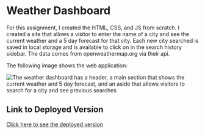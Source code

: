 # Weather Dashboard

For this assignment, I created the HTML, CSS, and JS from scratch. I created a site that allows a visitor to enter the name of a city and see the current weather and a 5 day forecast for that city. Each new city searched is saved in local storage and is available to click on in the search history sidebar. The data comes from openweathermap.org via their api.

The following image shows the web application:

![The weather dashboard has a header, a main section that shows the current weather and 5 day forecast, and an aside that allows visitors to search for a city and see previous searches](./assets/images/portfolio-homepage.png)

## Link to Deployed Version
[Click here to see the deployed version](https://jengelfling.github.io/weather-dashboard/)
